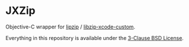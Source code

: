 # JXZip

Objective-C wrapper for [lipzip](https://github.com/nih-at/libzip) / [libzip-xcode-custom](https://github.com/JanX2/libzip-xcode-custom). 

Everything in this repository is available under the [3-Clause BSD License](https://opensource.org/licenses/BSD-3-Clause).
